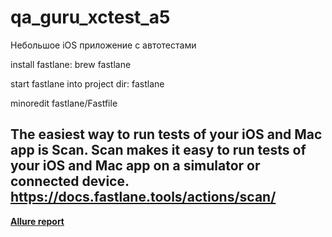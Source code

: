 # qa_guru_xctest_a5
Небольшое iOS приложение с автотестами

install fastlane: 
brew fastlane

start fastlane into project dir:
fastlane

minoredit fastlane/Fastfile

The easiest way to run tests of your iOS and Mac app is Scan.
Scan makes it easy to run tests of your iOS and Mac app on a simulator or connected device.
https://docs.fastlane.tools/actions/scan/
-----------------------------------------------
[**Allure report**]([https://www.example.com](https://doroshenkodenis.github.io/qa_guru_xctest_a5/))
